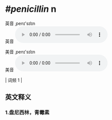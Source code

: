 # ***\#penicillin*** n
英音 ˌpenɪ'sɪlɪn  
英音
<audio src="./media/penicillin1.aac" controls="controls"></audio>

美音 ˌpenɪ'sɪlɪn  
美音
<audio src="./media/penicillin2.aac" controls="controls"></audio>



| 词频 1 |  

英文释义
---
### 1.**盘尼西林，青霉素**  


